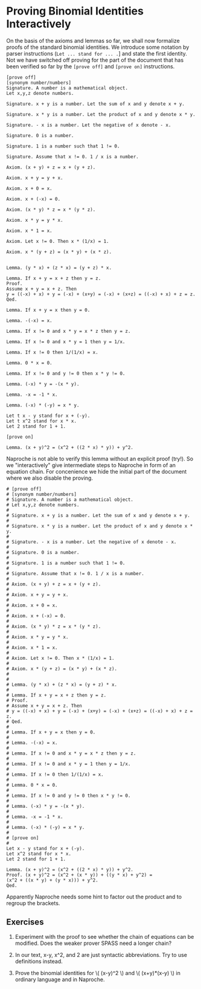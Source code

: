 Proving Binomial Identities Interactively
=========================================

On the basis of the axioms and lemmas so far, we shall now formalize
proofs of the standard binomial identities. We introduce some
notation by parser instructions (`Let ... stand for ... .`] and
state the first identity. Not we have switched off proving for the part of
the document that has been verified so far by the `[prove off]` and
`[prove on]` instructions.

```lean
[prove off]
[synonym number/numbers]
Signature. A number is a mathematical object.
Let x,y,z denote numbers.

Signature. x + y is a number. Let the sum of x and y denote x + y.

Signature. x * y is a number. Let the product of x and y denote x * y.

Signature. - x is a number. Let the negative of x denote - x.

Signature. 0 is a number.

Signature. 1 is a number such that 1 != 0.

Signature. Assume that x != 0. 1 / x is a number.

Axiom. (x + y) + z = x + (y + z).

Axiom. x + y = y + x.

Axiom. x + 0 = x.

Axiom. x + (-x) = 0.

Axiom. (x * y) * z = x * (y * z).

Axiom. x * y = y * x.

Axiom. x * 1 = x.

Axiom. Let x != 0. Then x * (1/x) = 1.

Axiom. x * (y + z) = (x * y) + (x * z).


Lemma. (y * x) + (z * x) = (y + z) * x.

Lemma. If x + y = x + z then y = z.
Proof. 
Assume x + y = x + z. Then
y = ((-x) + x) + y = (-x) + (x+y) = (-x) + (x+z) = ((-x) + x) + z = z.
Qed.
 
Lemma. If x + y = x then y = 0.

Lemma. -(-x) = x.

Lemma. If x != 0 and x * y = x * z then y = z.

Lemma. If x != 0 and x * y = 1 then y = 1/x.

Lemma. If x != 0 then 1/(1/x) = x.

Lemma. 0 * x = 0.

Lemma. If x != 0 and y != 0 then x * y != 0.

Lemma. (-x) * y = -(x * y).

Lemma. -x = -1 * x.

Lemma. (-x) * (-y) = x * y.

Let t x - y stand for x + (-y).
Let t x^2 stand for x * x.
Let 2 stand for 1 + 1.

[prove on]

Lemma. (x + y)^2 = (x^2 + ((2 * x) * y)) + y^2.
```
Naproche is not able to verify this lemma without an explicit
proof (try!). So we  "interactively" give
intermediate steps 
to Naproche in form of an equation chain. For concenience 
we hide the initial part of the document where we
also disable the proving.

```lean
# [prove off]
# [synonym number/numbers]
# Signature. A number is a mathematical object.
# Let x,y,z denote numbers.
# 
# Signature. x + y is a number. Let the sum of x and y denote x + y.
# 
# Signature. x * y is a number. Let the product of x and y denote x * y.
# 
# Signature. - x is a number. Let the negative of x denote - x.
# 
# Signature. 0 is a number.
# 
# Signature. 1 is a number such that 1 != 0.
# 
# Signature. Assume that x != 0. 1 / x is a number.
# 
# Axiom. (x + y) + z = x + (y + z).
# 
# Axiom. x + y = y + x.
# 
# Axiom. x + 0 = x.
# 
# Axiom. x + (-x) = 0.
# 
# Axiom. (x * y) * z = x * (y * z).
# 
# Axiom. x * y = y * x.
# 
# Axiom. x * 1 = x.
# 
# Axiom. Let x != 0. Then x * (1/x) = 1.
# 
# Axiom. x * (y + z) = (x * y) + (x * z).
# 
# 
# Lemma. (y * x) + (z * x) = (y + z) * x.
# 
# Lemma. If x + y = x + z then y = z.
# Proof. 
# Assume x + y = x + z. Then
# y = ((-x) + x) + y = (-x) + (x+y) = (-x) + (x+z) = ((-x) + x) + z = z.
# Qed.
# 
# Lemma. If x + y = x then y = 0.
# 
# Lemma. -(-x) = x.
# 
# Lemma. If x != 0 and x * y = x * z then y = z.
# 
# Lemma. If x != 0 and x * y = 1 then y = 1/x.
# 
# Lemma. If x != 0 then 1/(1/x) = x.
# 
# Lemma. 0 * x = 0.
# 
# Lemma. If x != 0 and y != 0 then x * y != 0.
# 
# Lemma. (-x) * y = -(x * y).
# 
# Lemma. -x = -1 * x.
# 
# Lemma. (-x) * (-y) = x * y.
# 
# [prove on]
# 
Let x - y stand for x + (-y).
Let x^2 stand for x * x.
Let 2 stand for 1 + 1.

Lemma. (x + y)^2 = (x^2 + ((2 * x) * y)) + y^2.
Proof. (x + y)^2 = (x^2 + (x * y)) + ((y * x) + y^2) =
(x^2 + ((x * y) + (y * x))) + y^2.
Qed.
```
Apparently Naproche needs some hint to factor out the
product and to regroup the brackets.

Exercises
---------

1. Experiment with the proof to see whether the chain
of equations can be modified. Does the 
weaker prover SPASS need a longer chain?

2. In our text, x-y, x^2, and 2 are just syntactic
abbreviations. Try to use definitions instead.

3. Prove the binomial identities for
\\( (x-y)^2 \\) and \\( (x+y)\*(x-y) \\) in
ordinary language and in Naproche.

